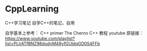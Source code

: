 # CppLearning
C++学习笔记
自学C++的笔记，自用

自学基本上参考：
C++ primer
The Cherno C++ 教程
youtube 原链接：https://www.youtube.com/playlist?list=PLlrATfBNZ98dudnM48yfGUldqGD0S4FFb
